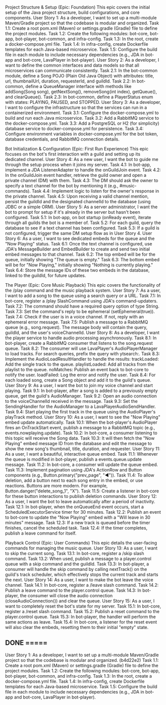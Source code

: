 Project Structure & Setup (Epic: Foundation)
This epic covers the initial setup of the Java project structure, build configurations, and core components.
User Story 1: As a developer, I want to set up a multi-module Maven/Gradle project so that the codebase is modular and organized.
Task 1.1: Create a root pom.xml (Maven) or settings.gradle (Gradle) file to define the project modules.
Task 1.2: Create the following modules: bot-core, bot-app, bot-player, bot-common, and infra-config.
Task 1.3: In the root, create a docker-compose.yml file.
Task 1.4: In infra-config, create Dockerfile templates for each Java-based microservice.
Task 1.5: Configure the build file in each module to include necessary dependencies (e.g., JDA in bot-app and bot-core, LavaPlayer in bot-player).
User Story 2: As a developer, I want to define the common interfaces and data models so that all microservices can communicate consistently.
Task 2.1: In the bot-common module, define a Song POJO (Plain Old Java Object) with attributes: title, url, thumbnailUrl, duration, requesterId, and guildId.
Task 2.2: In bot-common, define a QueueManager interface with methods like addSong(Song song), getNextSong(), removeSong(int index), getQueue(), and clearQueue().
Task 2.3: In bot-common, define a PlayerStatus enum with states: PLAYING, PAUSED, and STOPPED.
User Story 3: As a developer, I want to configure the infrastructure so that the services can run in a containerized environment.
Task 3.1: Configure the docker-compose.yml to build and run each Java microservice.
Task 3.2: Add a RabbitMQ service to the docker-compose.yml.
Task 3.3: Add a PostgreSQL or H2 (for simplicity) database service to docker-compose.yml for persistence.
Task 3.4: Configure environment variables in docker-compose.yml for the bot token, database credentials, and RabbitMQ connection details.

Bot Initialization & Configuration (Epic: First Run Experience)
This epic focuses on the bot's first interaction with a guild and setting up its dedicated channel.
User Story 4: As a new user, I want the bot to guide me through the setup process when it joins my server.
Task 4.1: In bot-app, implement a JDA ListenerAdapter to handle the onGuildJoin event.
Task 4.2: In the onGuildJoin event handler, retrieve the guild owner and open a private channel (DM) with them.
Task 4.3: The DM should ask the owner to specify a text channel for the bot by mentioning it (e.g., #music-commands).
Task 4.4: Implement logic to listen for the owner's response in the private channel.
Task 4.5: Upon receiving a valid channel mention, persist the guildId and the designated channelId to the database (using JDBC or a simple ORM).
User Story 5: As a server administrator, I want the bot to prompt for setup if it's already in the server but hasn't been configured.
Task 5.1: In bot-app, on bot startup (onReady event), iterate through all guilds the bot is a member of.
Task 5.2: For each guild, query the database to see if a text channel has been configured.
Task 5.3: If a guild is not configured, trigger the same DM setup flow as in User Story 4.
User Story 6: As a user, I want to see dedicated embeds for the queue and the "Now Playing" status.
Task 6.1: Once the text channel is configured, use JDA's MessageBuilder and EmbedBuilder to create and send two initial embed messages to that channel.
Task 6.2: The top embed will be for the queue, initially showing "The queue is empty."
Task 6.3: The bottom embed will be for "Now Playing," initially showing "Nothing is currently playing."
Task 6.4: Store the message IDs of these two embeds in the database, linked to the guildId, for future updates.

The Player (Epic: Core Music Playback)
This epic covers the functionality of the /play command and the music playback system.
User Story 7: As a user, I want to add a song to the queue using a search query or a URL.
Task 7.1: In bot-core, register a /play SlashCommand using JDA's command-updaters.
Task 7.2: The command should have a required query option of type String.
Task 7.3: Set the command's reply to be ephemeral (setEphemeral(true)).
Task 7.4: Check if the user is in a voice channel. If not, reply with an ephemeral error message.
Task 7.5: Publish a message to a RabbitMQ queue (e.g., song.request). The message body will contain the query, guildId, and the user's voiceChannelId.
User Story 8: As a developer, I want the player service to handle audio processing asynchronously.
Task 8.1: In bot-player, create a RabbitMQ consumer that listens to the song.request queue.
Task 8.2: The consumer will use LavaPlayer's AudioPlayerManager to load tracks. For search queries, prefix the query with ytsearch:.
Task 8.3: Implement the AudioLoadResultHandler to handle the results:
    trackLoaded: Add the single track to the queue.
    playlistLoaded: Add all tracks from the playlist to the queue.
    noMatches: Publish an event back to bot-core to notify the user.
    loadFailed: Log the error and notify the user.
Task 8.4: For each loaded song, create a Song object and add it to the guild's queue.
User Story 9: As a user, I want the bot to join my voice channel and start playing.
Task 9.1: In bot-player, after a song is added to a previously empty queue, get the guild's AudioManager.
Task 9.2: Open an audio connection to the voiceChannelId received in the message.
Task 9.3: Set the SendingHandler for the AudioManager to a LavaPlayerAudioSendHandler.
Task 9.4: Start playing the first track in the queue using the AudioPlayer's playTrack method.
User Story 10: As a user, I want to see the "Now Playing" embed update automatically.
Task 10.1: When the bot-player's AudioPlayer fires an OnTrackStart event, publish a message to a RabbitMQ topic (e.g., events.nowplaying.update).
Task 10.2: In bot-core, a consumer listening to this topic will receive the Song data.
Task 10.3: It will then fetch the "Now Playing" embed message ID from the database and edit the message to show the new song's thumbnail, title, duration, and requester.
User Story 11: As a user, I want a beautiful, interactive queue embed.
Task 11.1: Whenever the queue is modified in bot-player, publish a events.queue.update message.
Task 11.2: In bot-core, a consumer will update the queue embed.
Task 11.3: Implement pagination using JDA's ActionRow and Button components (e.g., Button.primary("prev_page", "◀️")).
Task 11.4: To allow deletion, add a button next to each song entry in the embed, or use reactions. Buttons are more modern. For example, Button.danger("delete_song_1", "X").
Task 11.5: Create a listener in bot-core for these button interactions to publish deletion commands.
User Story 12: As a user, I want the bot to leave automatically after a period of inactivity.
Task 12.1: In bot-player, when the onQueueEnd event occurs, start a ScheduledExecutorService timer for 30 minutes.
Task 12.2: Publish an event to bot-core to update the "Now Playing" embed with a "Will leave in 30 minutes" message.
Task 12.3: If a new track is queued before the timer finishes, cancel the scheduled task.
Task 12.4: If the timer completes, publish a leave command for itself.

Playback Control (Epic: User Commands)
This epic details the user-facing commands for managing the music queue.
User Story 13: As a user, I want to skip the current song.
Task 13.1: In bot-core, register a /skip slash command.
Task 13.2: When used, publish a message to a player.control queue with a skip command and the guildId.
Task 13.3: In bot-player, a consumer will handle the skip command by calling nextTrack() on the guild's track scheduler, which effectively stops the current track and starts the next.
User Story 14: As a user, I want to make the bot leave the voice channel.
Task 14.1: In bot-core, register a /leave slash command.
Task 14.2: Publish a leave command to the player.control queue.
Task 14.3: In bot-player, the consumer will close the audio connection (closeAudioConnection()) and clear the queue.
User Story 15: As a user, I want to completely reset the bot's state for my server.
Task 15.1: In bot-core, register a /reset slash command.
Task 15.2: Publish a reset command to the player.control queue.
Task 15.3: In bot-player, the handler will perform the same actions as leave.
Task 15.4: In bot-core, a listener for the reset event will also clear the embeds, resetting them to their initial "empty" state.

## DONE =====
User Story 1: As a developer, I want to set up a multi-module Maven/Gradle project so that the codebase is modular and organized. (b4d22e2)
Task 1.1: Create a root pom.xml (Maven) or settings.gradle (Gradle) file to define the project modules.
Task 1.2: Create the following modules: bot-core, bot-app, bot-player, bot-common, and infra-config.
Task 1.3: In the root, create a docker-compose.yml file.
Task 1.4: In infra-config, create Dockerfile templates for each Java-based microservice.
Task 1.5: Configure the build file in each module to include necessary dependencies (e.g., JDA in bot-app and bot-core, LavaPlayer in bot-player).